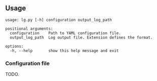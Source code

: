## Usage

```commandline
usage: lg.py [-h] configuration output_log_path

positional arguments:
  configuration    Path to YAML configuration file.
  output_log_path  Log output file. Extension defines the format.

options:
  -h, --help       show this help message and exit
```
### Configuration file
TODO.